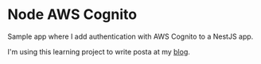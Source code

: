 # Node AWS Cognito

Sample app where I add authentication with AWS Cognito to a NestJS app.

I'm using this learning project to write posta at my [blog](https://blog.galdino.dev).
